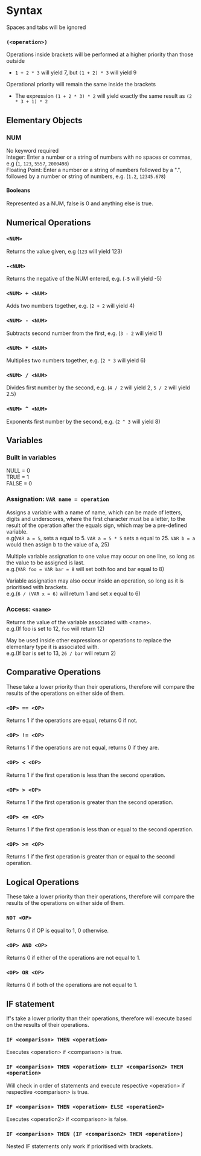 # Syntax

Spaces and tabs will be ignored  

### `(<operation>)`
Operations inside brackets will be performed at a higher priority than those outside  
- `1 + 2 * 3` will yield 7, but `(1 + 2) * 3` will yield 9  

Operational priority will remain the same inside the brackets  
- The expression `(1 + 2 * 3) * 2` will yield exactly the same result as `(2 * 3 + 1) * 2`

## Elementary Objects
### NUM
No keyword required  
Integer: Enter a number or a string of numbers with no spaces or commas, e.g (`1`, `123`, `5557`, `2000498`)  
Floating Point: Enter a number or a string of numbers followed by a ".", followed by a number or string of numbers, e.g. (`1.2`, `12345.678`)

#### Booleans
Represented as a NUM, false is 0 and anything else is true.

## Numerical Operations

### `<NUM>`
Returns the value given, e.g (`123` will yield 123)

### `-<NUM>`
Returns the negative of the NUM entered, e.g. (`-5` will yield -5)

### `<NUM> + <NUM>`
Adds two numbers together, e.g. (`2 + 2` will yield 4)

### `<NUM> - <NUM>`
Subtracts second number from the first, e.g. (`3 - 2` will yield 1)

### `<NUM> * <NUM>`
Multiplies two numbers together, e.g. (`2 * 3` will yield 6)

### `<NUM> / <NUM>`
Divides first number by the second, e.g. (`4 / 2` will yield 2, `5 / 2` will yield 2.5)

### `<NUM> ^ <NUM>`
Exponents first number by the second, e.g. (`2 ^ 3` will yield 8)

## Variables

### Built in variables
NULL = 0  
TRUE = 1  
FALSE = 0

### Assignation: `VAR name = operation`

Assigns a variable with a name of name, which can be made of letters, digits and underscores, where the first character must be a letter, to the result of the operation after the equals sign, which may be a pre-defined variable.  
e.g(`VAR a = 5`, sets a equal to 5. `VAR a = 5 * 5` sets a equal to 25. `VAR b = a` would then assign b to the value of a, 25)

Multiple variable assignation to one value may occur on one line, so long as the value to be assigned is last.  
e.g.(`VAR foo = VAR bar = 8` will set both foo and bar equal to 8)

Variable assignation may also occur inside an operation, so long as it is prioritised with brackets.  
e.g.(`6 / (VAR x = 6)` will return 1 and set x equal to 6)

### Access: `<name>`

Returns the value of the variable associated with &lt;name&gt;.  
e.g.(If foo is set to 12, `foo` will return 12)

May be used inside other expressions or operations to replace the elementary type it is associated with.  
e.g.(If bar is set to 13, `26 / bar` will return 2)

## Comparative Operations

These take a lower priority than their operations, therefore will compare the results of the operations on either side of them.

### `<OP> == <OP>`
Returns 1 if the operations are equal, returns 0 if not.

### `<OP> != <OP>`
Returns 1 if the operations are not equal, returns 0 if they are.

### `<OP> < <OP>`
Returns 1 if the first operation is less than the second operation.

### `<OP> > <OP>`
Returns 1 if the first operation is greater than the second operation.

### `<OP> <= <OP>`
Returns 1 if the first operation is less than or equal to the second operation.

### `<OP> >= <OP>`
Returns 1 if the first operation is greater than or equal to the second operation.

## Logical Operations

These take a lower priority than their operations, therefore will compare the results of the operations on either side of them.

### `NOT <OP>`
Returns 0 if OP is equal to 1, 0 otherwise.

### `<OP> AND <OP>`
Returns 0 if either of the operations are not equal to 1.

### `<OP> OR <OP>`
Returns 0 if both of the operations are not equal to 1.

## IF statement

If's take a lower priority than their operations, therefore will execute based on the results of their operations.

### `IF <comparison> THEN <operation>`
Executes &lt;operation&gt; if &lt;comparison&gt; is true.

### `IF <comparison> THEN <operation> ELIF <comparison2> THEN <operation>`
Will check in order of statements and execute respective &lt;operation&gt; if respective &lt;comparison&gt; is true.

### `IF <comparison> THEN <operation> ELSE <operation2>`
Executes &lt;operation2&gt; if &lt;comparison&gt; is false.

### `IF <comparison> THEN (IF <comparison2> THEN <operation>)`
Nested IF statements only work if prioritised with brackets.
